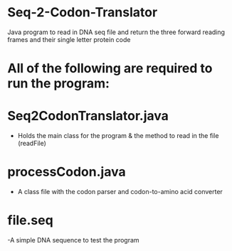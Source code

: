 # Seq-2-Codon-Translator
Java program to read in DNA seq file and return the three forward reading frames and their single letter protein code




# All of the following are required to run the program:

# Seq2CodonTranslator.java
- Holds the main class for the program & the method to read in the file (readFile)

# processCodon.java
- A class file with the codon parser and codon-to-amino acid converter

# file.seq
-A simple DNA sequence to test the program
